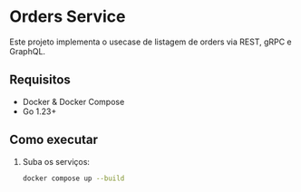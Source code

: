 # Orders Service

Este projeto implementa o usecase de listagem de orders via REST, gRPC e GraphQL.

## Requisitos
- Docker & Docker Compose
- Go 1.23+

## Como executar

1. Suba os serviços:
   ```bash
   docker compose up --build